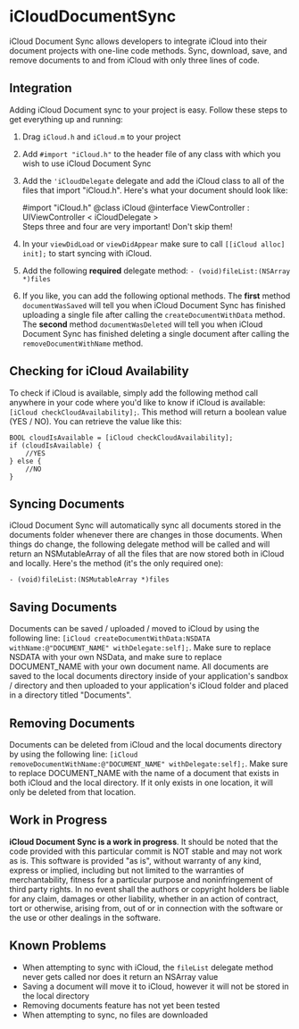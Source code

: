 iCloudDocumentSync
==================

iCloud Document Sync allows developers to integrate iCloud into their document projects with one-line code methods. Sync, download, save, and remove documents to and from iCloud with only three lines of code.

## Integration
Adding iCloud Document sync to your project is easy. Follow these steps to get everything up and running:  
1. Drag `iCloud.h` and `iCloud.m` to your project  
2. Add `#import "iCloud.h"` to the header file of any class with which you wish to use iCloud Document Sync  
3. Add the `'iCloudDelegate` delegate and add the iCloud class to all of the files that import "iCloud.h". Here's what your document should look like:

    #import "iCloud.h"
    @class iCloud
    @interface ViewController : UIViewController < iCloudDelegate >  
Steps three and four are very important! Don't skip them!  
4. In your `viewDidLoad` or `viewDidAppear` make sure to call `[[iCloud alloc] init];` to start syncing with iCloud.  
5. Add the following **required** delegate method: `- (void)fileList:(NSArray *)files`  
6. If you like, you can add the following optional methods. The **first** method `documentWasSaved` will tell you when iCloud Document Sync has finished uploading a single file after calling the `createDocumentWithData` method. The **second** method `documentWasDeleted` will tell you when iCloud Document Sync has finished deleting a single document after calling the `removeDocumentWithName` method.

## Checking for iCloud Availability
To check if iCloud is available, simply add the following method call anywhere in your code where you'd like to know if iCloud is available: `[iCloud checkCloudAvailability];`. This method will return a boolean value (YES / NO). You can retrieve the value like this:

    BOOL cloudIsAvailable = [iCloud checkCloudAvailability];
    if (cloudIsAvailable) {
        //YES
    } else {
        //NO
    }

## Syncing Documents
iCloud Document Sync will automatically sync all documents stored in the documents folder whenever there are changes in those documents. When things do change, the following delegate method will be called and will return an NSMutableArray of all the files that are now stored both in iCloud and locally. Here's the method (it's the only required one): 

    - (void)fileList:(NSMutableArray *)files

## Saving Documents
Documents can be saved / uploaded / moved to iCloud by using the following line: `[iCloud createDocumentWithData:NSDATA withName:@"DOCUMENT_NAME" withDelegate:self];`.  Make sure to replace NSDATA with your own NSData, and make sure to replace DOCUMENT_NAME with your own document name. All documents are saved to the local documents directory inside of your application's sandbox / directory and then uploaded to your application's iCloud folder and placed in a directory titled "Documents".

## Removing Documents
Documents can be deleted from iCloud and the local documents directory by using the following line: `[iCloud removeDocumentWithName:@"DOCUMENT_NAME" withDelegate:self];`.  Make sure to replace DOCUMENT_NAME with the name of a document that exists in both iCloud and the local directory. If it only exists in one location, it will only be deleted from that location.

## Work in Progress
**iCloud Document Sync is a work in progress**. It should be noted that the code provided with this particular commit is NOT stable and may not work as is. This software is provided "as is", without warranty of any kind, express or implied, including but not limited to the warranties of merchantability, fitness for a particular purpose and noninfringement of third party rights. In no event shall the authors or copyright holders be liable for any claim, damages or other liability, whether in an action of contract, tort or otherwise, arising from, out of or in connection with the software or the use or other dealings in the software.

## Known Problems
- When attempting to sync with iCloud, the `fileList` delegate method never gets called nor does it return an NSArray value
- Saving a document will move it to iCloud, however it will not be stored in the local directory
- Removing documents feature has not yet been tested
- When attempting to sync, no files are downloaded